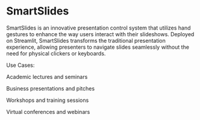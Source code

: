 # SmartSlides
SmartSlides is an innovative presentation control system that utilizes hand gestures to enhance the way users interact with their slideshows. Deployed on Streamlit, SmartSlides transforms the traditional presentation experience, allowing presenters to navigate slides seamlessly without the need for physical clickers or keyboards.

Use Cases:

Academic lectures and seminars

Business presentations and pitches

Workshops and training sessions

Virtual conferences and webinars
